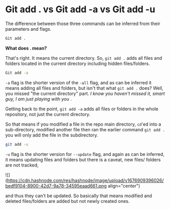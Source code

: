 # Git add . vs Git add -a vs Git add -u

The difference between those three commands can be inferred from their parameters and flags.

```bash
Git add . 
```

**What does . mean?**

That's right. It means the current directory. So, `git add .` adds all files and folders located in the current directory including hidden files/folders.

```bash
Git add -a
```

`-a` flag is the shorter version of the `-all` flag, and as can be inferred it means adding all files and folders, but isn't that what `git add .` does? Well, you missed "the current directory" part. *I know you haven't missed it, smart guy, I am just playing with you* .

Getting back to the point, `git add -a` adds all files or folders in the whole repository, not just the current directory.

So that means if you modified a file in the repo main directory, `cd`'ed into a sub-directory, modified another file then ran the earlier command `git add .` you will only add the file in the subdirectory.

```bash
git add -u
```

`-u` flag is the shorter version for `--update` flag, and again as can be inferred, it means updating files and folders but there is a caveat, new files/ folders are not tracked,

![](https://cdn.hashnode.com/res/hashnode/image/upload/v1676909396026/bedf9104-8900-42d7-9a78-34595eaad661.png align="center")

and thus they can't be updated. So basically that means modified and deleted files/folders are added but not newly created ones.